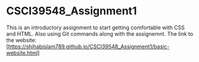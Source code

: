 # CSCI39548_Assignment1
This is an introductory assignment to start getting comfortable with CSS and HTML. Also using Git commands along with the assignemnt.
The link to the website: [https://shihabislam789.github.io/CSCI39548_Assignment1/basic-website.html]
